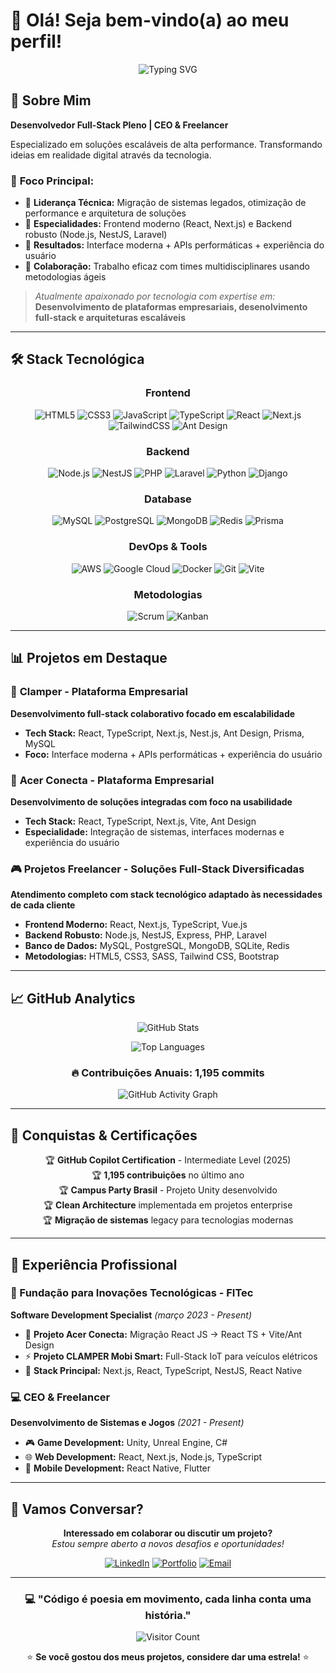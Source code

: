 # 👋 Olá! Seja bem-vindo(a) ao meu perfil!

<div align="center">

![Typing SVG](https://readme-typing-svg.herokuapp.com/?color=00bfbf&size=35&center=true&vCenter=true&width=1000&lines=Olá,+meu+nome+é+Lucas+Pereira+dos+Reis;Tenho+30+anos+e+sou+do+Brasil;Desenvolvedor+Full-Stack+Pleno;Especializado+em+React,+Next.js+e+TypeScript;Bem-vindo+ao+meu+GitHub!)

</div>

## 🚀 Sobre Mim

**Desenvolvedor Full-Stack Pleno | CEO & Freelancer**

Especializado em soluções escaláveis de alta performance. Transformando ideias em realidade digital através da tecnologia.

### 🎯 **Foco Principal:**
- 🔹 **Liderança Técnica:** Migração de sistemas legados, otimização de performance e arquitetura de soluções
- 🔹 **Especialidades:** Frontend moderno (React, Next.js) e Backend robusto (Node.js, NestJS, Laravel)  
- 🔹 **Resultados:** Interface moderna + APIs performáticas + experiência do usuário
- 🔹 **Colaboração:** Trabalho eficaz com times multidisciplinares usando metodologias ágeis

> *Atualmente apaixonado por tecnologia com expertise em:*
> **Desenvolvimento de plataformas empresariais, desenolvimento full-stack e arquiteturas escaláveis**

---

## 🛠️ **Stack Tecnológica**

<div align="center">

### **Frontend**
![HTML5](https://img.shields.io/badge/HTML5-E34F26?style=for-the-badge&logo=html5&logoColor=white)
![CSS3](https://img.shields.io/badge/CSS3-1572B6?style=for-the-badge&logo=css3&logoColor=white)
![JavaScript](https://img.shields.io/badge/JavaScript-F7DF1E?style=for-the-badge&logo=javascript&logoColor=black)
![TypeScript](https://img.shields.io/badge/TypeScript-007ACC?style=for-the-badge&logo=typescript&logoColor=white)
![React](https://img.shields.io/badge/React-20232A?style=for-the-badge&logo=react&logoColor=61DAFB)
![Next.js](https://img.shields.io/badge/Next.js-000000?style=for-the-badge&logo=next.js&logoColor=white)
![TailwindCSS](https://img.shields.io/badge/Tailwind_CSS-38B2AC?style=for-the-badge&logo=tailwind-css&logoColor=white)
![Ant Design](https://img.shields.io/badge/Ant_Design-0170FE?style=for-the-badge&logo=ant-design&logoColor=white)

### **Backend**
![Node.js](https://img.shields.io/badge/Node.js-43853D?style=for-the-badge&logo=node.js&logoColor=white)
![NestJS](https://img.shields.io/badge/NestJS-E0234E?style=for-the-badge&logo=nestjs&logoColor=white)
![PHP](https://img.shields.io/badge/PHP-777BB4?style=for-the-badge&logo=php&logoColor=white)
![Laravel](https://img.shields.io/badge/Laravel-FF2D20?style=for-the-badge&logo=laravel&logoColor=white)
![Python](https://img.shields.io/badge/Python-3776AB?style=for-the-badge&logo=python&logoColor=white)
![Django](https://img.shields.io/badge/Django-092E20?style=for-the-badge&logo=django&logoColor=white)

### **Database**
![MySQL](https://img.shields.io/badge/MySQL-4479A1?style=for-the-badge&logo=mysql&logoColor=white)
![PostgreSQL](https://img.shields.io/badge/PostgreSQL-316192?style=for-the-badge&logo=postgresql&logoColor=white)
![MongoDB](https://img.shields.io/badge/MongoDB-4EA94B?style=for-the-badge&logo=mongodb&logoColor=white)
![Redis](https://img.shields.io/badge/Redis-DC382D?style=for-the-badge&logo=redis&logoColor=white)
![Prisma](https://img.shields.io/badge/Prisma-2D3748?style=for-the-badge&logo=prisma&logoColor=white)

### **DevOps & Tools**
![AWS](https://img.shields.io/badge/AWS-232F3E?style=for-the-badge&logo=amazon-aws&logoColor=white)
![Google Cloud](https://img.shields.io/badge/Google_Cloud-4285F4?style=for-the-badge&logo=google-cloud&logoColor=white)
![Docker](https://img.shields.io/badge/Docker-2496ED?style=for-the-badge&logo=docker&logoColor=white)
![Git](https://img.shields.io/badge/Git-F05032?style=for-the-badge&logo=git&logoColor=white)
![Vite](https://img.shields.io/badge/Vite-646CFF?style=for-the-badge&logo=vite&logoColor=white)

### **Metodologias**
![Scrum](https://img.shields.io/badge/Scrum-6DB33F?style=for-the-badge&logo=scrumalliance&logoColor=white)
![Kanban](https://img.shields.io/badge/Kanban-0052CC?style=for-the-badge&logo=kanban&logoColor=white)

</div>

---

## 📊 **Projetos em Destaque**

### 🏢 **Clamper - Plataforma Empresarial**
**Desenvolvimento full-stack colaborativo focado em escalabilidade**
- **Tech Stack:** React, TypeScript, Next.js, Nest.js, Ant Design, Prisma, MySQL
- **Foco:** Interface moderna + APIs performáticas + experiência do usuário

### 🔧 **Acer Conecta - Plataforma Empresarial**  
**Desenvolvimento de soluções integradas com foco na usabilidade**
- **Tech Stack:** React, TypeScript, Next.js, Vite, Ant Design
- **Especialidade:** Integração de sistemas, interfaces modernas e experiência do usuário

### 🎮 **Projetos Freelancer - Soluções Full-Stack Diversificadas**
**Atendimento completo com stack tecnológico adaptado às necessidades de cada cliente**
- **Frontend Moderno:** React, Next.js, TypeScript, Vue.js
- **Backend Robusto:** Node.js, NestJS, Express, PHP, Laravel  
- **Banco de Dados:** MySQL, PostgreSQL, MongoDB, SQLite, Redis
- **Metodologias:** HTML5, CSS3, SASS, Tailwind CSS, Bootstrap

---

## 📈 **GitHub Analytics**

<div align="center">
  
![GitHub Stats](https://github-readme-stats.vercel.app/api?username=lucascodev&show_icons=true&theme=tokyonight&include_all_commits=true&count_private=true)

![Top Languages](https://github-readme-stats.vercel.app/api/top-langs/?username=lucascodev&layout=compact&langs_count=7&theme=tokyonight)

</div>

<div align="center">

### 🔥 **Contribuições Anuais: 1,195 commits**
![GitHub Activity Graph](https://github-readme-activity-graph.vercel.app/graph?username=lucascodev&theme=tokyo-night)

</div>

---

## 🎯 **Conquistas & Certificações**

<div align="center">

🏆 **GitHub Copilot Certification** - Intermediate Level (2025)  
🏆 **1,195 contribuições** no último ano  
🏆 **Campus Party Brasil** - Projeto Unity desenvolvido  
🏆 **Clean Architecture** implementada em projetos enterprise  
🏆 **Migração de sistemas** legacy para tecnologias modernas  

</div>

---

## 💼 **Experiência Profissional**

### **🏢 Fundação para Inovações Tecnológicas - FITec**
**Software Development Specialist** *(março 2023 - Present)*

- 🚀 **Projeto Acer Conecta:** Migração React JS → React TS + Vite/Ant Design
- ⚡ **Projeto CLAMPER Mobi Smart:** Full-Stack IoT para veículos elétricos
- 🔧 **Stack Principal:** Next.js, React, TypeScript, NestJS, React Native

### **💻 CEO & Freelancer**
**Desenvolvimento de Sistemas e Jogos** *(2021 - Present)*

- 🎮 **Game Development:** Unity, Unreal Engine, C#
- 🌐 **Web Development:** React, Next.js, Node.js, TypeScript
- 📱 **Mobile Development:** React Native, Flutter

---

## 🤝 **Vamos Conversar?**

<div align="center">

**Interessado em colaborar ou discutir um projeto?**  
*Estou sempre aberto a novos desafios e oportunidades!*

[![LinkedIn](https://img.shields.io/badge/LinkedIn-0077B5?style=for-the-badge&logo=linkedin&logoColor=white)](https://linkedin.com/in/lucas-pereira-dos-reis)
[![Portfolio](https://img.shields.io/badge/Portfolio-FF5722?style=for-the-badge&logo=todoist&logoColor=white)](https://lucascodev.com.br)
[![Email](https://img.shields.io/badge/Email-D14836?style=for-the-badge&logo=gmail&logoColor=white)](mailto:lucas.codev@hotmail.com)

</div>

---

<div align="center">

### 💻 **"Código é poesia em movimento, cada linha conta uma história."**

![Visitor Count](https://profile-counter.glitch.me/lucascodev/count.svg)

⭐ **Se você gostou dos meus projetos, considere dar uma estrela!** ⭐

</div>
